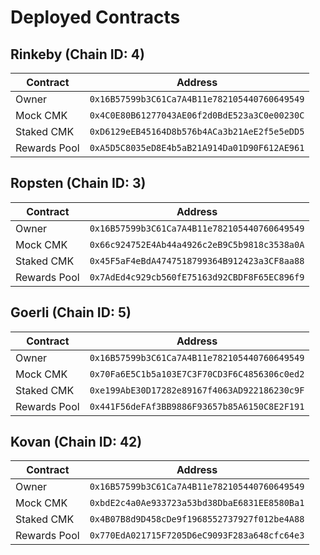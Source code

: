 # Deployed Contracts

## Rinkeby (Chain ID: 4)

| Contract        | Address                                      |
| --------------- | -------------------------------------------- |
| Owner           | `0x16B57599b3C61Ca7A4B11e782105440760649549` |
| Mock CMK        | `0x4C0E80B61277043AE06f2d0BdE523a3C0e00230C` |
| Staked CMK      | `0xD6129eEB45164D8b576b4ACa3b21AeE2f5e5eDD5` |
| Rewards Pool    | `0xA5D5C8035eD8E4b5aB21A914Da01D90F612AE961` |

## Ropsten (Chain ID: 3)

| Contract        | Address                                      |
| --------------- | -------------------------------------------- |
| Owner           | `0x16B57599b3C61Ca7A4B11e782105440760649549` |
| Mock CMK        | `0x66c924752E4Ab44a4926c2eB9C5b9818c3538a0A` |
| Staked CMK      | `0x45F5aF4eBdA4747518799364B912423a3CF8aa88` |
| Rewards Pool    | `0x7AdEd4c929cb560fE75163d92CBDF8F65EC896f9` |

## Goerli (Chain ID: 5)

| Contract        | Address                                      |
| --------------- | -------------------------------------------- |
| Owner           | `0x16B57599b3C61Ca7A4B11e782105440760649549` |
| Mock CMK        | `0x70Fa6E5C1b5a103E7C3F70CD3F6C4856306c0ed2` |
| Staked CMK      | `0xe199AbE30D17282e89167f4063AD922186230c9F` |
| Rewards Pool    | `0x441F56deFAf3BB9886F93657b85A6150C8E2F191` |

## Kovan (Chain ID: 42)

| Contract        | Address                                      |
| --------------- | -------------------------------------------- |
| Owner           | `0x16B57599b3C61Ca7A4B11e782105440760649549` |
| Mock CMK        | `0xbdE2c4a0Ae933723a53bd38DbaE6831EE8580Ba1` |
| Staked CMK      | `0x4B07B8d9D458cDe9f1968552737927f012be4A88` |
| Rewards Pool    | `0x770EdA021715F7205D6eC9093F283a648cfc64e3` |

